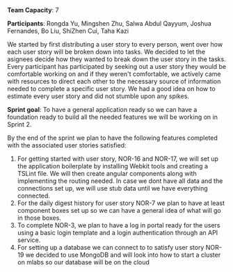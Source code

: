 **Team Capacity**: 7

**Participants**: Rongda Yu, Mingshen Zhu, Salwa Abdul Qayyum, Joshua Fernandes, Bo Liu, ShiZhen Cui, Taha Kazi

We started by first distributing a user story to every person, went over how each user story will be broken down into tasks. We decided to let the asignees decide how they wanted to break down the user story in the tasks. Every participant has participated by seeking out a user story they would be comfortable working on and if they weren't comfortable, we actively came with resources to direct each other to the necessary source of information needed to complete a specific user story. We had a good idea on how to estimate every user story and did not stumble upon any spikes.

**Sprint goal**: To have a general application ready so we can have a foundation ready to build all the needed features we will be working on in Sprint 2.

By the end of the sprint we plan to have the following features completed with the associated user stories satisfied:

1. For getting started with user story, NOR-16 and NOR-17, we will set up the application boilerplate by installing Webkit tools and creating a TSLint file. We will then create angular components along with implementing the routing needed. In case we dont have all data and the connections set up, we will use stub data until we have everything connected.
2. For the daily digest history for user story NOR-7 we plan to have at least component boxes set up so we can have a general idea of what will go in those boxes. 
4. To complete NOR-3, we plan to have a log in portal ready for the users using a basic login template and a login authentication through an API service.
5. For setting up a database we can connect to to satisfy user story NOR-19 we decided to use MongoDB and will look into how to start a cluster on mlabs so our database will be on the cloud
